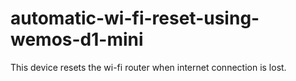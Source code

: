 # automatic-wi-fi-reset-using-wemos-d1-mini
This device resets the wi-fi router when internet connection is lost.
